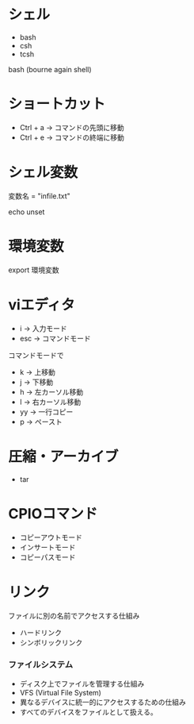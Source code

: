 # シェル
- bash
- csh
- tcsh

bash (bourne again shell)

 # ショートカット
 - Ctrl + a -> コマンドの先頭に移動
 - Ctrl + e -> コマンドの終端に移動
 
 # シェル変数
 変数名 = "infile.txt"
 
 echo
 unset
 
 # 環境変数
 export 環境変数
 
 # viエディタ
 - i -> 入力モード
 - esc -> コマンドモード
 
 コマンドモードで
 - k -> 上移動
 - j -> 下移動
 - h -> 左カーソル移動
 - l -> 右カーソル移動
 - yy -> 一行コピー
 - p -> ペースト
 
 # 圧縮・アーカイブ
 - tar
 
 # CPIOコマンド
 - コピーアウトモード
 - インサートモード
 - コピーパスモード
 
 # リンク
 ファイルに別の名前でアクセスする仕組み
 - ハードリンク
 - シンボリックリンク
 
 ### ファイルシステム
 - ディスク上でファイルを管理する仕組み
 - VFS (Virtual File System)
  - 異なるデバイスに統一的にアクセスするための仕組み
  - すべてのデバイスをファイルとして扱える。
